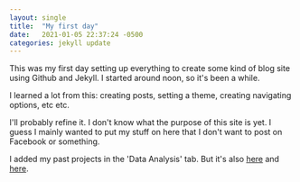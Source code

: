 ```yaml
---
layout: single
title:  "My first day"
date:   2021-01-05 22:37:24 -0500
categories: jekyll update
---
```


This was my first day setting up everything to create some kind of blog site using Github and Jekyll. I started around noon, so it's been a while.

I learned a lot from this: creating posts, setting a theme, creating navigating options, etc etc.

I'll probably refine it. I don't know what the purpose of this site is yet. I guess I mainly wanted to put my stuff on here that I don't want to post on Facebook or something.

I added my past projects in the 'Data Analysis' tab. But it's also [here](https://pshuwei.github.io/blog/data_analysis/lolplayer/) and [here](https://pshuwei.github.io/blog/data_analysis/report/).